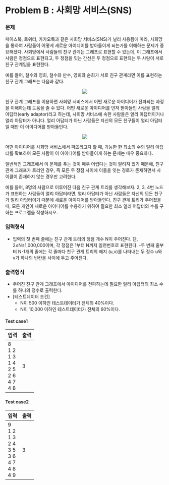# Problem B : 사회망 서비스(SNS) 


### **문제**
페이스북, 트위터, 카카오톡과 같은 사회망 서비스(SNS)가 널리 사용됨에 따라, 사회망을 통하여 사람들이 어떻게 새로운 아이디어를 받아들이게 되는가를 이해하는 문제가 중요해졌다. 사회망에서 사람들의 친구 관계는 그래프로 표현할 수 있는데, 이 그래프에서 사람은 정점으로 표현되고, 두 정점을 잇는 간선은 두 정점으로 표현되는 두 사람이 서로 친구 관계임을 표현한다.

예를 들어, 철수와 영희, 철수와 만수, 영희와 순희가 서로 친구 관계라면 이를 표현하는 친구 관계 그래프는 다음과 같다.


<p align="center">
  <img src="http://www.jungol.co.kr/data/editor/1601/7ad9801a9031fdf3b882e622f5ea4253_1453166450_211.png">
</p>

친구 관계 그래프를 이용하면 사회망 서비스에서 어떤 새로운 아이디어가 전파되는 과정을 이해하는데 도움을 줄 수 있다. 어떤 새로운 아이디어를 먼저 받아들인 사람을 얼리 아답터(early adaptor)라고 하는데, 사회망 서비스에 속한 사람들은 얼리 아답터이거나 얼리 아답터가 아니다. 얼리 아답터가 아닌 사람들은 자신의 모든 친구들이 얼리 아답터일 때만 이 아이디어를 받아들인다.

<p align="center">
  <img src="http://www.jungol.co.kr/data/editor/1601/7ad9801a9031fdf3b882e622f5ea4253_1453166467_4358.png">
</p>

어떤 아이디어를 사회망 서비스에서 퍼뜨리고자 할 때, 가능한 한 최소의 수의 얼리 아답터를 확보하여 모든 사람이 이 아이디어를 받아들이게 하는 문제는 매우 중요하다.

일반적인 그래프에서 이 문제를 푸는 것이 매우 어렵다는 것이 알려져 있기 때문에, 친구 관계 그래프가 트리인 경우, 즉 모든 두 정점 사이에 이들을 잇는 경로가 존재하면서 사이클이 존재하지 않는 경우만 고려한다.

예를 들어, 8명의 사람으로 이루어진 다음 친구 관계 트리를 생각해보자. 2, 3, 4번 노드가 표현하는 사람들이 얼리 아답터라면, 얼리 아답터가 아닌 사람들은 자신의 모든 친구가 얼리 아답터이기 때문에 새로운 아이디어를 받아들인다.
친구 관계 트리가 주어졌을 때, 모든 개인이 새로운 아이디어를 수용하기 위하여 필요한 최소 얼리 어답터의 수를 구하는 프로그램을 작성하시오.


### **입력형식**

- 입력의 첫 번째 줄에는 친구 관계 트리의 정점 개수 N이 주어진다. 단, 2≤N≤1,000,000이며, 각 정점은 1부터 N까지 일련번호로 표현된다.
-두 번째 줄부터 N-1개의 줄에는 각 줄마다 친구 관계 트리의 에지 (u,v)를 나타내는 두 정수 u와 v가 하나의 빈칸을 사이에 두고 주어진다.


### **출력형식**

- 주어진 친구 관계 그래프에서 아이디어를 전파하는데 필요한 얼리 아답터의 최소 수를 하나의 정수로 출력한다.
- [테스트데이터 조건]
	* N이 500 이하인 테스트데이터가 전체의 40%이다.
	* N이 10,000 이하인 테스트데이터가 전체의 60%이다.

#### **Test case1**
| 입력 | 출력 |
|--------|--------|
|8<br/>1 2<br/>1 3<br/>1 4<br/>2 5<br/>2 6<br/>4 7<br/>4 8|3|

#### **Test case2**
| 입력 | 출력 |
|--------|--------|
|9<br/>1 2<br/>1 3<br/>2 4<br/>3 5<br/>3 6<br/>4 7<br/>4 8 <br/>4 9|3|
